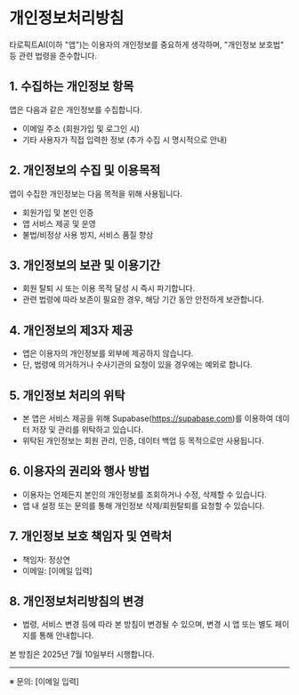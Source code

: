 # 개인정보처리방침

타로픽트AI(이하 "앱")는 이용자의 개인정보를 중요하게 생각하며, "개인정보 보호법" 등 관련 법령을 준수합니다.

## 1. 수집하는 개인정보 항목
앱은 다음과 같은 개인정보를 수집합니다.
- 이메일 주소 (회원가입 및 로그인 시)
- 기타 사용자가 직접 입력한 정보 (추가 수집 시 명시적으로 안내)

## 2. 개인정보의 수집 및 이용목적
앱이 수집한 개인정보는 다음 목적을 위해 사용됩니다.
- 회원가입 및 본인 인증
- 앱 서비스 제공 및 운영
- 불법/비정상 사용 방지, 서비스 품질 향상

## 3. 개인정보의 보관 및 이용기간
- 회원 탈퇴 시 또는 이용 목적 달성 시 즉시 파기합니다.
- 관련 법령에 따라 보존이 필요한 경우, 해당 기간 동안 안전하게 보관합니다.

## 4. 개인정보의 제3자 제공
- 앱은 이용자의 개인정보를 외부에 제공하지 않습니다.
- 단, 법령에 의거하거나 수사기관의 요청이 있을 경우에는 예외로 합니다.

## 5. 개인정보 처리의 위탁
- 본 앱은 서비스 제공을 위해 Supabase(https://supabase.com)를 이용하여 데이터 저장 및 관리를 위탁하고 있습니다.
- 위탁된 개인정보는 회원 관리, 인증, 데이터 백업 등 목적으로만 사용됩니다.

## 6. 이용자의 권리와 행사 방법
- 이용자는 언제든지 본인의 개인정보를 조회하거나 수정, 삭제할 수 있습니다.
- 앱 내 설정 또는 문의를 통해 개인정보 삭제/회원탈퇴를 요청할 수 있습니다.

## 7. 개인정보 보호 책임자 및 연락처
- 책임자: 정상연
- 이메일: [이메일 입력]

## 8. 개인정보처리방침의 변경
- 법령, 서비스 변경 등에 따라 본 방침이 변경될 수 있으며, 변경 시 앱 또는 별도 페이지를 통해 안내합니다.

본 방침은 2025년 7월 10일부터 시행합니다.

---

※ 문의: [이메일 입력]
